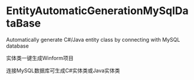 # EntityAutomaticGenerationMySqlDataBase
Automatically generate C#/Java entity class by connecting with MySQL database

实体类一键生成Winform项目

连接MySQL数据库可生成C#实体类或Java实体类

